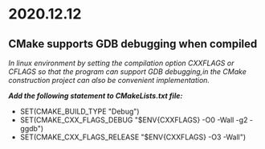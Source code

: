 # 2020.12.12

## CMake supports GDB debugging when compiled

*In linux environment by setting the compilation option CXXFLAGS or CFLAGS so that the program can support GDB debugging,in the CMake construction project can also be convenient implementation.*

***Add the following statement to CMakeLists.txt file:***
- SET(CMAKE_BUILD_TYPE "Debug")
- SET(CMAKE_CXX_FLAGS_DEBUG "$ENV{CXXFLAGS} -O0 -Wall -g2 -ggdb")
- SET(CMAKE_CXX_FLAGS_RELEASE "$ENV{CXXFLAGS} -O3 -Wall")




